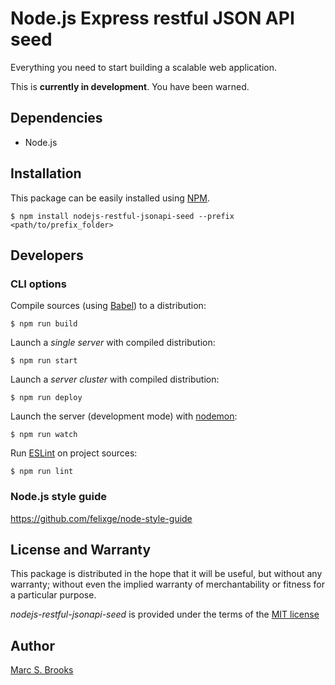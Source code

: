 # Node.js Express restful JSON API seed

Everything you need to start building a scalable web application.

This is **currently in development**.  You have been warned.

## Dependencies

- Node.js

## Installation

This package can be easily installed using [NPM](https://npmjs.com).

    $ npm install nodejs-restful-jsonapi-seed --prefix <path/to/prefix_folder>

## Developers

### CLI options

Compile sources (using [Babel](https://babeljs.io)) to a distribution:

    $ npm run build

Launch a _single server_ with compiled distribution:

    $ npm run start

Launch a _server cluster_ with compiled distribution:

    $ npm run deploy

Launch the server (development mode) with [nodemon](https://nodemon.io):

    $ npm run watch

Run [ESLint](https://eslint.org/) on project sources:

    $ npm run lint

### Node.js style guide

https://github.com/felixge/node-style-guide

## License and Warranty

This package is distributed in the hope that it will be useful, but without any warranty; without even the implied warranty of merchantability or fitness for a particular purpose.

_nodejs-restful-jsonapi-seed_ is provided under the terms of the [MIT license](http://www.opensource.org/licenses/mit-license.php)

## Author

[Marc S. Brooks](https://github.com/nuxy)
